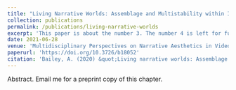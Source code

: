 ```yaml
---
title: "Living Narrative Worlds: Assemblage and Multistability within Ian Cheng’s Emissaries trilogy"
collection: publications
permalink: /publications/living-narrative-worlds
excerpt: 'This paper is about the number 3. The number 4 is left for future work.'
date: 2021-06-28
venue: 'Multidisciplinary Perspectives on Narrative Aesthetics in Video Games'
paperurl: 'https://doi.org/10.3726/b18052'
citation: 'Bailey, A. (2020) &quot;Living narrative worlds: Assemblage and multistability within Ian Cheng’s Emissaries trilogy,&quot; in <i>Multidisciplinary Perspectives on Narrative Aesthetics in Video Games</i>, edited by Deniz Eyuce Sansal, and Deniz Denizel, Peter Lang Group.'
---
```


Abstract. Email me for a preprint copy of this chapter.

